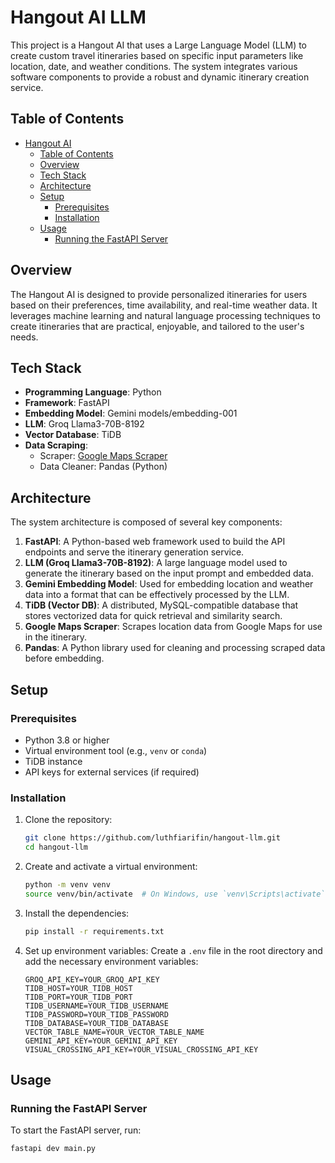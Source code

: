 # Hangout AI LLM

This project is a Hangout AI that uses a Large Language Model (LLM) to create custom travel itineraries based on specific input parameters like location, date, and weather conditions. The system integrates various software components to provide a robust and dynamic itinerary creation service.

## Table of Contents

- [Hangout AI](#hangout-ai)
  - [Table of Contents](#table-of-contents)
  - [Overview](#overview)
  - [Tech Stack](#tech-stack)
  - [Architecture](#architecture)
  - [Setup](#setup)
    - [Prerequisites](#prerequisites)
    - [Installation](#installation)
  - [Usage](#usage)
    - [Running the FastAPI Server](#running-the-fastapi-server)

## Overview

The Hangout AI is designed to provide personalized itineraries for users based on their preferences, time availability, and real-time weather data. It leverages machine learning and natural language processing techniques to create itineraries that are practical, enjoyable, and tailored to the user's needs.

## Tech Stack

- **Programming Language**: Python
- **Framework**: FastAPI
- **Embedding Model**: Gemini models/embedding-001
- **LLM**: Groq Llama3-70B-8192
- **Vector Database**: TiDB
- **Data Scraping**:
  - Scraper: [Google Maps Scraper](https://github.com/gosom/google-maps-scraper)
  - Data Cleaner: Pandas (Python)

## Architecture

The system architecture is composed of several key components:

1. **FastAPI**: A Python-based web framework used to build the API endpoints and serve the itinerary generation service.
2. **LLM (Groq Llama3-70B-8192)**: A large language model used to generate the itinerary based on the input prompt and embedded data.
3. **Gemini Embedding Model**: Used for embedding location and weather data into a format that can be effectively processed by the LLM.
4. **TiDB (Vector DB)**: A distributed, MySQL-compatible database that stores vectorized data for quick retrieval and similarity search.
5. **Google Maps Scraper**: Scrapes location data from Google Maps for use in the itinerary.
6. **Pandas**: A Python library used for cleaning and processing scraped data before embedding.

## Setup

### Prerequisites

- Python 3.8 or higher
- Virtual environment tool (e.g., `venv` or `conda`)
- TiDB instance
- API keys for external services (if required)

### Installation

1. Clone the repository:
    ```bash
    git clone https://github.com/luthfiarifin/hangout-llm.git
    cd hangout-llm
    ```

2. Create and activate a virtual environment:
    ```bash
    python -m venv venv
    source venv/bin/activate  # On Windows, use `venv\Scripts\activate`
    ```

3. Install the dependencies:
    ```bash
    pip install -r requirements.txt
    ```

4. Set up environment variables:
    Create a `.env` file in the root directory and add the necessary environment variables:
    ```plaintext
    GROQ_API_KEY=YOUR_GROQ_API_KEY
    TIDB_HOST=YOUR_TIDB_HOST
    TIDB_PORT=YOUR_TIDB_PORT
    TIDB_USERNAME=YOUR_TIDB_USERNAME
    TIDB_PASSWORD=YOUR_TIDB_PASSWORD
    TIDB_DATABASE=YOUR_TIDB_DATABASE
    VECTOR_TABLE_NAME=YOUR_VECTOR_TABLE_NAME
    GEMINI_API_KEY=YOUR_GEMINI_API_KEY
    VISUAL_CROSSING_API_KEY=YOUR_VISUAL_CROSSING_API_KEY
    ```

## Usage

### Running the FastAPI Server

To start the FastAPI server, run:
```bash
fastapi dev main.py
```